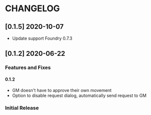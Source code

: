 # CHANGELOG

## [0.1.5] 2020-10-07
- Update support Foundry 0.7.3

## [0.1.2] 2020-06-22

### Features and Fixes
#### 0.1.2
- GM doesn't have to approve their own movement
- Option to disable request dialog, automatically send request to GM

### Initial Release
